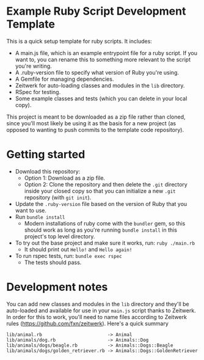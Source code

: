 # Example Ruby Script Development Template

This is a quick setup template for ruby scripts.  It includes:

- A main.js file, which is an example entrypoint file for a ruby script.  If you want to, you can rename this to something more relevant to the script you're writing.
- A .ruby-version file to specify what version of Ruby you're using.
- A Gemfile for managing dependencies.
- Zeitwerk for auto-loading classes and modules in the `lib` directory.
- RSpec for testing.
- Some example classes and tests (which you can delete in your local copy).

This project is meant to be downloaded as a zip file rather than cloned, since you'll most likely be using it as the basis for a new project (as opposed to wanting to push commits to the template code repository).

# Getting started

- Download this repository:
  - Option 1: Download as a zip file.
  - Option 2: Clone the repository and then delete the `.git` directory inside your closed copy so that you can initialize a new `.git` repository (with `git init`).
- Update the `.ruby-version` file based on the version of Ruby that you want to use.
- Run `bundle install`
  - Modern installations of ruby come with the `bundler` gem, so this should work as long as you're running `bundle install` in this project's top level directory.
- To try out the base project and make sure it works, run: `ruby ./main.rb`
  - It should print out `Hello!` and `Hello again!`
- To run rspec tests, run: `bundle exec rspec`
  - The tests should pass.

# Development notes

You can add new classes and modules in the `lib` directory and they'll be auto-loaded and available for use in your `main.js` script thanks to Zeitwerk.  In order for this to work, you'll need to name files according to Zeitwerk rules (https://github.com/fxn/zeitwerk).  Here's a quick summary

```
lib/animal.rb                        -> Animal
lib/animals/dog.rb                   -> Animals::Dog
lib/animals/dogs/beagle.rb           -> Animals::Dogs::Beagle
lib/animals/dogs/golden_retriever.rb -> Animals::Dogs::GoldenRetriever
```
